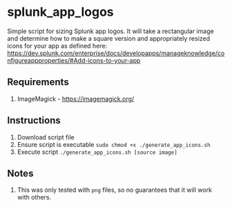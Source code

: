 # splunk_app_logos

Simple script for sizing Splunk app logos. It will take a rectangular image and determine how to make a square version and appropriately resized icons for your app as defined here: https://dev.splunk.com/enterprise/docs/developapps/manageknowledge/configureappproperties/#Add-icons-to-your-app

## Requirements
1. ImageMagick - https://imagemagick.org/

## Instructions
1. Download script file
1. Ensure script is executable `sudo chmod +x ./generate_app_icons.sh`
1. Execute script `./generate_app_icons.sh [source image]`

## Notes
1. This was only tested with `png` files, so no guarantees that it will work with others.